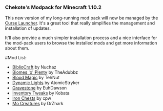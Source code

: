 ### Chekote's Modpack for Minecraft 1.10.2

This new version of my long-running mod pack will now be managed by the [Curse Launcher](https://mods.curse.com/client). It's a great tool that really simplifies the management and installation of updates.

It'll also provide a much simpler installation process and a nice interface for the mod-pack users to browse the installed mods and get more information about them.

#Mod List:

* [BiblioCraft](https://mods.curse.com/mc-mods/minecraft/228027-bibliocraft) by Nuchaz
* [Biomes 'o' Plenty](https://mods.curse.com/mc-mods/minecraft/220318-biomes-o-plenty) by TheAdubbz
* [Blood Magic](https://mods.curse.com/mc-mods/minecraft/224791-blood-magic) by TehNut
* [Dynamic Lights](https://mods.curse.com/mc-mods/minecraft/227874-dynamic-lights) by AtomicStryker
* [Gravestone](https://mods.curse.com/mc-mods/minecraft/238551-gravestone-mod) by EuhDawson
* [Inventory Tweaks](https://mods.curse.com/mc-mods/minecraft/223094-inventory-tweaks) by Kobata
* [Iron Chests](https://mods.curse.com/mc-mods/minecraft/228756-iron-chests) by cpw
* [Mo Creatures](https://mods.curse.com/mc-mods/minecraft/229260-mo-creatures) by DrZhark
